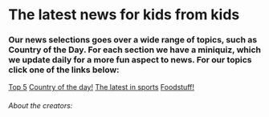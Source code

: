 <!DOCTYPE html>
<html>
<head>
 <link rel="stylesheet" href="style.css">
</head>
<body>
   <h1> The latest news for kids from kids </h1>
  <h3> Our news selections goes over a wide range of topics, such as Country of the Day. For each section we have a miniquiz, which we update daily
  for a more fun aspect to news. For our topics click one of the links below: </h3>
 <!--class="blinky"-->
  <a href="topfiveoftheday.md">Top 5</a>
  <a href="country.md">Country of the day!</a>
   <a href="sports.md">The latest in sports</a>
    <a href="5 popular foods in America.md">Foodstuff!</a>
 
  <h6> About the creators:</h6>
  
</body>
</html>
